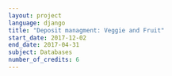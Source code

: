 ```yaml
---
layout: project
language: django
title: "Deposit managment: Veggie and Fruit"
start_date: 2017-12-02
end_date: 2017-04-31
subject: Databases
number_of_credits: 6
---
```

